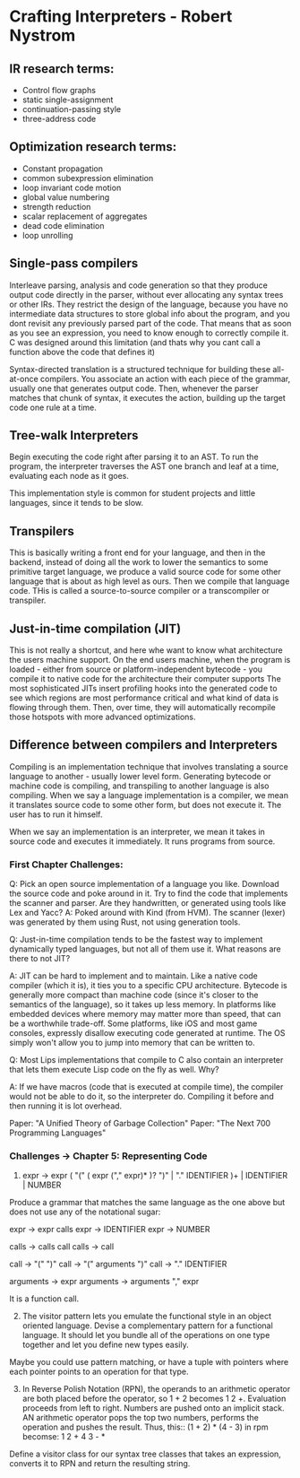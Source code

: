 # Crafting Interpreters - Robert Nystrom

## IR research terms:
- Control flow graphs
- static single-assignment
- continuation-passing style
- three-address code

## Optimization research terms:
- Constant propagation
- common subexpression elimination
- loop invariant code motion
- global value numbering
- strength reduction
- scalar replacement of aggregates
- dead code elimination
- loop unrolling

## Single-pass compilers
Interleave parsing, analysis and code generation so that they produce output code directly in the parser, without ever allocating
any syntax trees or other IRs. They restrict the design of the language, because you have no intermediate data structures to store global info
about the program, and you dont revisit any previously parsed part of the code. That means that as soon as you see an expression,
you need to know enough to correctly compile it.
C was designed around this limitation (and thats why you cant call a function above the code that defines it)

Syntax-directed translation is a structured technique for building these all-at-once compilers. You associate an action with each 
piece of the grammar, usually one that generates output code. Then, whenever the parser matches that chunk of syntax, it executes the action,
building up the target code one rule at a time.

## Tree-walk Interpreters

Begin executing the code right after parsing it to an AST. To run the program, the interpreter traverses the AST one branch and leaf at a time,
evaluating each node as it goes.

This implementation style is common for student projects and little languages, since it tends to be slow.

## Transpilers

This is basically writing a front end for your language, and then in the backend, instead of doing all the work to lower the
semantics to some primitive target language, we produce a valid source code for some other language that is about as high level as ours. Then
we compile that language code. THis is called a source-to-source compiler or a transcompiler or transpiler.

## Just-in-time compilation (JIT)

This is not really a shortcut, and here whe want to know what architecture the users machine support. On the end users machine, when the program
is loaded - either from source or platform-independent bytecode - you compile it to native code for the architecture their computer supports
The most sophisticated JITs insert profiling hooks into the generated code to see which regions are most performance critical and what kind of 
data is flowing through them. Then, over time, they will automatically recompile those hotspots with more advanced optimizations.

## Difference between compilers and Interpreters

Compiling is an implementation technique that involves translating a source language to another - usually lower level form. Generating bytecode
or machine code is compiling, and transpiling to another language is also compiling. When we say a language implementation is a compiler, we mean 
it translates source code to some other form, but does not execute it. The user has to run it himself.

When we say an implementation is an interpreter, we mean it takes in source code and executes it immediately. It runs programs from source.

### First Chapter Challenges:
Q: Pick an open source implementation of a language you like. Download the source code and poke around in it. Try to find the code that implements the
scanner and parser. Are they handwritten, or generated using tools like Lex and Yacc?
A: Poked around with Kind (from HVM). The scanner (lexer) was generated by them using Rust, not using generation tools.

Q: Just-in-time compilation tends to be the fastest way to implement dynamically typed languages, but not all of them use it. What reasons are there to not JIT?

A: JIT can be hard to implement and to maintain. Like a native code compiler (which it is), it ties you to a specific CPU architecture.
Bytecode is generally more compact than machine code (since it's closer to the semantics of the language), so it takes up less memory. In platforms like embedded devices where memory may matter more than speed, that can be a worthwhile trade-off.
Some platforms, like iOS and most game consoles, expressly disallow executing code generated at runtime. The OS simply won't allow you to jump into memory that can be written to.

Q: Most Lips implementations that compile to C also contain an interpreter that lets them execute Lisp code on the fly as well. Why?

A: If we have macros (code that is executed at compile time), the compiler would not be able to do it, so the interpreter do. Compiling it before and then running it is lot overhead.

Paper: "A Unified Theory of Garbage Collection"
Paper: "The Next 700 Programming Languages"

### Challenges -> Chapter 5: Representing Code 

1. expr -> expr ( "(" ( expr ("," expr)* )? ")" | "." IDENTIFIER )+ | IDENTIFIER | NUMBER 

Produce a grammar that matches the same language as the one above but does not use any of the notational sugar:

expr → expr calls
expr → IDENTIFIER
expr → NUMBER

calls → calls call
calls → call

call → "(" ")"
call → "(" arguments ")"
call → "." IDENTIFIER

arguments → expr
arguments → arguments "," expr

It is a function call.

2. The visitor pattern lets you emulate the functional style in an object oriented language. Devise a complementary pattern for a functional language. It should let you bundle all of the operations on one type together and let you define new types easily.

Maybe you could use pattern matching, or have a tuple with pointers where each pointer points to an operation for that type.

3. In Reverse Polish Notation (RPN), the operands to an arithmetic operator are both placed before the operator, so 1 + 2 becomes 1 2 +. Evaluation proceeds from left to right. Numbers are pushed onto an implicit stack. AN arithmetic operator pops the top two numbers, performs the operation and pushes the result. Thus, this:: (1 + 2) * (4 - 3)
in rpm becomse:
1 2 + 4 3 - *

Define a visitor class for our syntax tree classes that takes an expression, converts it to RPN and return the resulting string.


